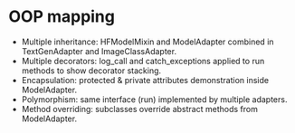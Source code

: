 # OOP mapping

- Multiple inheritance: HFModelMixin and ModelAdapter combined in TextGenAdapter and ImageClassAdapter.
- Multiple decorators: log_call and catch_exceptions applied to run methods to show decorator stacking.
- Encapsulation: protected & private attributes demonstration inside ModelAdapter.
- Polymorphism: same interface (run) implemented by multiple adapters.
- Method overriding: subclasses override abstract methods from ModelAdapter.
